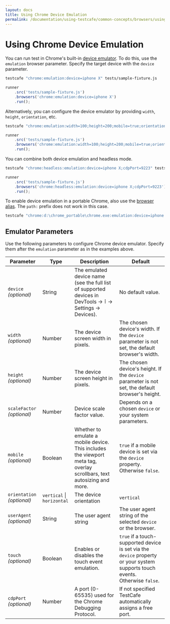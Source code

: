 ```yaml
---
layout: docs
title: Using Chrome Device Emulation
permalink: /documentation/using-testcafe/common-concepts/browsers/using-chrome-device-emulation.html
---
```

# Using Chrome Device Emulation

You can run test in Chrome's built-in [device emulator](https://developers.google.com/web/tools/chrome-devtools/device-mode/). To do this, use the `emulation` browser parameter. Specify the target device with the `device` parameter.

```sh
testcafe "chrome:emulation:device=iphone X" tests/sample-fixture.js
```

```js
runner
    .src('tests/sample-fixture.js')
    .browsers('chrome:emulation:device=iphone X')
    .run();
```

Alternatively, you can configure the device emulator by providing `width`, `height`, `orientation`, etc.

```sh
testcafe "chrome:emulation:width=100;height=200;mobile=true;orientation=vertical;touch=true" tests/sample-fixture.js
```

```js
runner
    .src('tests/sample-fixture.js')
    .browsers('chrome:emulation:width=100;height=200;mobile=true;orientation=vertical;touch=true')
    .run();
```

You can combine both device emulation and headless mode.

```sh
testcafe "chrome:headless:emulation:device=iphone X;cdpPort=9223" tests/sample-fixture.js
```

```js
runner
    .src('tests/sample-fixture.js')
    .browsers('chrome:headless:emulation:device=iphone X;cdpPort=9223')
    .run();
```

To enable device emulation in a portable Chrome, also use the [browser alias](browser-support.md#locally-installed-browsers). The `path:` prefix does not work in this case.

```sh
testcafe "chrome:d:\chrome_portable\chrome.exe:emulation:device=iphone X" tests/test.js
```

## Emulator Parameters

Use the following parameters to configure Chrome device emulator. Specify them after the `emulation` parameter as in the examples above.

Parameter                      | Type   | Description             | Default
------------------------------ | ------ | ----------------------- | -------
`device` *(optional)*       | String  | The emulated device name (see the full list of supported devices in DevTools -> ⠇-> Settings -> Devices). | No default value.
`width` *(optional)*        | Number  | The device screen width in pixels. | The chosen device's width. If the `device` parameter is not set, the default browser's width.
`height` *(optional)*       | Number  | The device screen height in pixels. | The chosen device's height. If the `device` parameter is not set, the default browser's height.
`scaleFactor` *(optional)*  | Number  | Device scale factor value. | Depends on a chosen `device` or your system parameters.
`mobile` *(optional)*       | Boolean | Whether to emulate a mobile device. This includes the viewport meta tag, overlay scrollbars, text autosizing and more. | `true` if a mobile device is set via the `device` property. Otherwise `false`.
`orientation` *(optional)*  | `vertical` &#124; `horizontal` | The device orientation | `vertical`
`userAgent` *(optional)*    | String  | The user agent string | The user agent string of the selected `device` or the browser.
`touch` *(optional)*        | Boolean | Enables or disables the touch event emulation. | `true` if a touch-supported device is set via the `device` property or your system supports touch events. Otherwise `false`.
`cdpPort` *(optional)*      | Number  | A port (0-65535) used for the Chrome Debugging Protocol. | If not specified TestCafe automatically assigns a free port.
